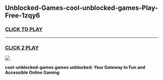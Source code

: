 
## Unblocked-Games-cool-unblocked-games-Play-Free-1zqy6
<h3>
<a href="https://premium76.site?title=cool-unblocked-games&ref=15A">CLICK TO PLAY</a></h3>
<hr>

<h3>
<a href="https://premium76.site?title=cool-unblocked-games&ref=15A">CLICK 2 PLAY</a>
  
</h3>

<a href="https://premium76.site?title=cool-unblocked-games&ref=15A"><img src="https://clearcache.store/games.png"></a>


**cool-unblocked-games games unblocked: Your Gateway to Fun and Accessible Online Gaming**
